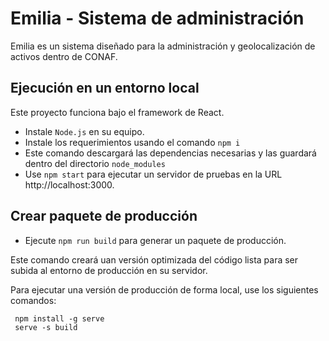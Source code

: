 # Emilia - Sistema de administración

Emilia es un sistema diseñado para la administración y geolocalización de activos dentro de CONAF.

## Ejecución en un entorno local

Este proyecto funciona bajo el framework de React.

- Instale `Node.js` en su equipo.
- Instale los requerimientos usando el comando `npm i`
- Este comando descargará las dependencias necesarias y las guardará dentro del directorio `node_modules`
- Use `npm start` para ejecutar un servidor de pruebas en la URL http://localhost:3000.

## Crear paquete de producción

- Ejecute `npm run build` para generar un paquete de producción.

Este comando creará uan versión optimizada del código lista para ser subida al entorno de producción en su servidor.

Para ejecutar una versión de producción de forma local, use los siguientes comandos:

```shell
 npm install -g serve
 serve -s build
```